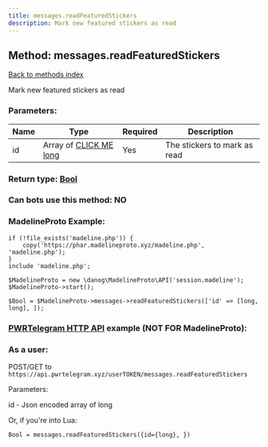 ```yaml
---
title: messages.readFeaturedStickers
description: Mark new featured stickers as read
---
```

## Method: messages.readFeaturedStickers  
[Back to methods index](index.md)


Mark new featured stickers as read

### Parameters:

| Name     |    Type       | Required | Description |
|----------|---------------|----------|-------------|
|id|Array of [CLICK ME long](../types/long.md) | Yes|The stickers to mark as read|


### Return type: [Bool](../types/Bool.md)

### Can bots use this method: **NO**


### MadelineProto Example:


```
if (!file_exists('madeline.php')) {
    copy('https://phar.madelineproto.xyz/madeline.php', 'madeline.php');
}
include 'madeline.php';

$MadelineProto = new \danog\MadelineProto\API('session.madeline');
$MadelineProto->start();

$Bool = $MadelineProto->messages->readFeaturedStickers(['id' => [long, long], ]);
```

### [PWRTelegram HTTP API](https://pwrtelegram.xyz) example (NOT FOR MadelineProto):



### As a user:

POST/GET to `https://api.pwrtelegram.xyz/userTOKEN/messages.readFeaturedStickers`

Parameters:

id - Json encoded  array of long




Or, if you're into Lua:

```
Bool = messages.readFeaturedStickers({id={long}, })
```

